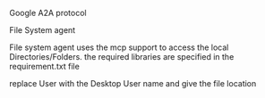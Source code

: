 Google A2A protocol


File System agent 


File system agent uses the mcp support to access the local Directories/Folders.
the required libraries are specified in the requirement.txt file

replace User with the Desktop User name and give the file location

